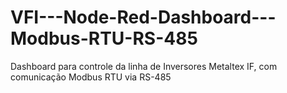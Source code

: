 # VFI---Node-Red-Dashboard---Modbus-RTU-RS-485
Dashboard para controle da linha de Inversores Metaltex IF, com comunicação Modbus RTU via RS-485
